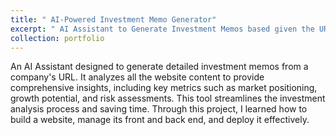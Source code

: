 ```yaml
---
title: " AI-Powered Investment Memo Generator"
excerpt: " AI Assistant to Generate Investment Memos based given the URL of a company  <br/><img width='660' height='415' src='/images/AiB.png'>"
collection: portfolio
---
```


An AI Assistant designed to generate detailed investment memos from a company's URL. It analyzes all the website content to provide comprehensive insights, including key metrics such as market positioning, growth potential, and risk assessments. This tool streamlines the investment analysis process and saving time.  Through this project, I learned how to build a website, manage its front and back end, and deploy it effectively.

<!-- <iframe width="560" height="315" src="https://www.youtube.com/embed/P3YZqTRIS44" frameborder="0" allowfullscreen></iframe> -->
